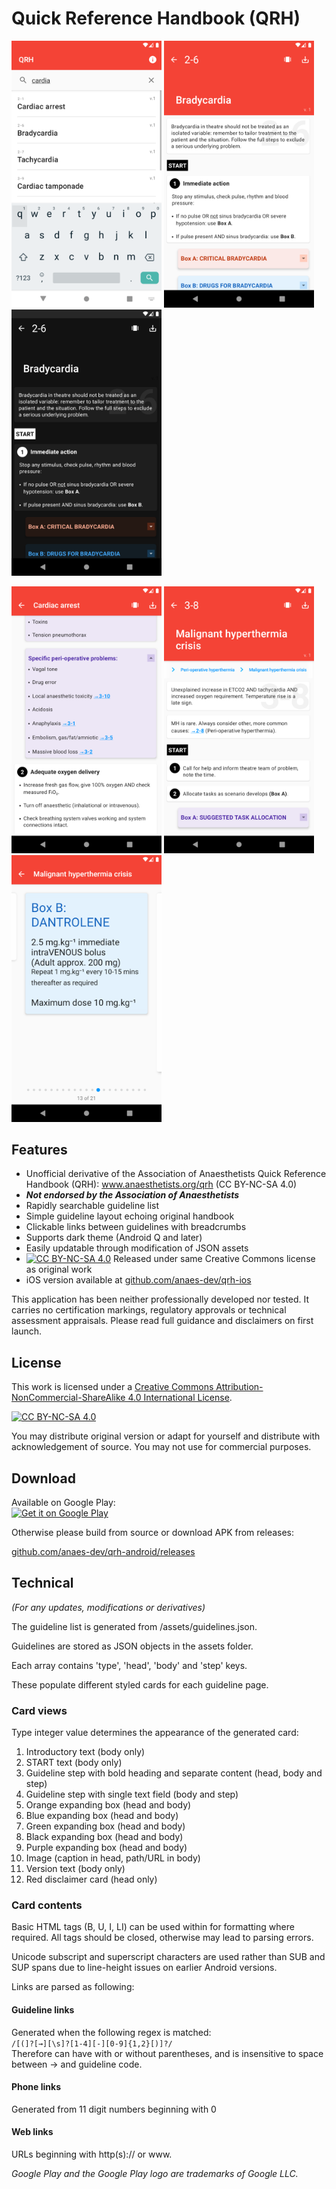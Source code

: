 # Quick Reference Handbook (QRH)

<img src="./readme/screenshot1d.png" width="240px">   <img src="./readme/screenshot2d.png" width="240px">   <img src="./readme/screenshot3d.png" width="240px">

<img src="./readme/screenshot4d.png" width="240px">   <img src="./readme/screenshot5d.png" width="240px">   <img src="./readme/screenshot6d.png" width="240px">

## Features
- Unofficial derivative of the Association of Anaesthetists Quick Reference Handbook (QRH): www.anaesthetists.org/qrh (CC BY-NC-SA 4.0)
- ***Not endorsed by the Association of Anaesthetists***
- Rapidly searchable guideline list
- Simple guideline layout echoing original handbook
- Clickable links between guidelines with breadcrumbs
- Supports dark theme (Android Q and later)
- Easily updatable through modification of JSON assets
- [![CC BY-NC-SA 4.0][cc-by-nc-sa-shield]][cc-by-nc-sa] Released under same Creative Commons license as original work  
- iOS version available at <a href="http://github.com/anaes-dev/qrh-ios">github.com/anaes-dev/qrh-ios</a>

This application has been neither professionally developed nor tested. It carries no certification markings, regulatory approvals or technical assessment appraisals. Please read full guidance and disclaimers on first launch.


## License
This work is licensed under a [Creative Commons Attribution-NonCommercial-ShareAlike 4.0
International License][cc-by-nc-sa].

[![CC BY-NC-SA 4.0][cc-by-nc-sa-image]][cc-by-nc-sa]

[cc-by-nc-sa]: http://creativecommons.org/licenses/by-nc-sa/4.0/
[cc-by-nc-sa-image]: https://licensebuttons.net/l/by-nc-sa/4.0/88x31.png
[cc-by-nc-sa-shield]: https://img.shields.io/badge/License-CC%20BY--NC%20SA%204.0-lightgrey.svg
You may distribute original version or adapt for yourself and distribute with acknowledgement of source. 
You may not use for commercial purposes.  

## Download

Available on Google Play:   
<a href='https://play.google.com/store/apps/details?id=dev.anaes.qrh'><img alt='Get it on Google Play' src='https://play.google.com/intl/en_us/badges/static/images/badges/en_badge_web_generic.png' width="240px"/></a>

Otherwise please build from source or download APK from releases:

<a href="http://github.com/anaes-dev/qrh-android/releases">github.com/anaes-dev/qrh-android/releases</a>

## Technical
*(For any updates, modifications or derivatives)*

The guideline list is generated from /assets/guidelines.json. 

Guidelines are stored as JSON objects in the assets folder.

Each array contains 'type', 'head', 'body' and 'step' keys.

These populate different styled cards for each guideline page.

### Card views

Type integer value determines the appearance of the generated card:
1. Introductory text (body only)
2. START text (body only)
3. Guideline step with bold heading and separate content (head, body and step)
4. Guideline step with single text field (body and step)
5. Orange expanding box (head and body)
6. Blue expanding box (head and body)
7. Green expanding box (head and body)
8. Black expanding box (head and body)
9. Purple expanding box (head and body)
10. Image (caption in head, path/URL in body)
11. Version text (body only)
12. Red disclaimer card (head only)  

### Card contents

Basic HTML tags (B, U, I, LI) can be used within for formatting where required. All tags should be closed, otherwise may lead to parsing errors. 

Unicode subscript and superscript characters are used rather than SUB and SUP spans due to line-height issues on earlier Android versions.

Links are parsed as following:

#### Guideline links
Generated when the following regex is matched:  
`/[(]?[→][\s]?[1-4][-][0-9]{1,2}[)]?/`  
Therefore can have with or without parentheses, and is insensitive to space between → and guideline code.

#### Phone links
Generated from 11 digit numbers beginning with 0

#### Web links
URLs beginning with http(s):// or www.  
  
*Google Play and the Google Play logo are trademarks of Google LLC.*
